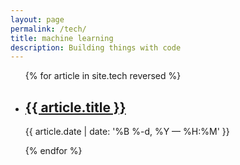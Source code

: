 ```yaml
---
layout: page
permalink: /tech/
title: machine learning
description: Building things with code
---
```


<ul class="post-list">
{% for article in site.tech reversed %}
    <li>
        <h2><a class="poem-title" href="{{ poem.url | prepend: site.baseurl }}">{{ article.title }}</a></h2>
        <p class="post-meta">{{ article.date | date: '%B %-d, %Y — %H:%M' }}</p>
      </li>
{% endfor %}
</ul>
